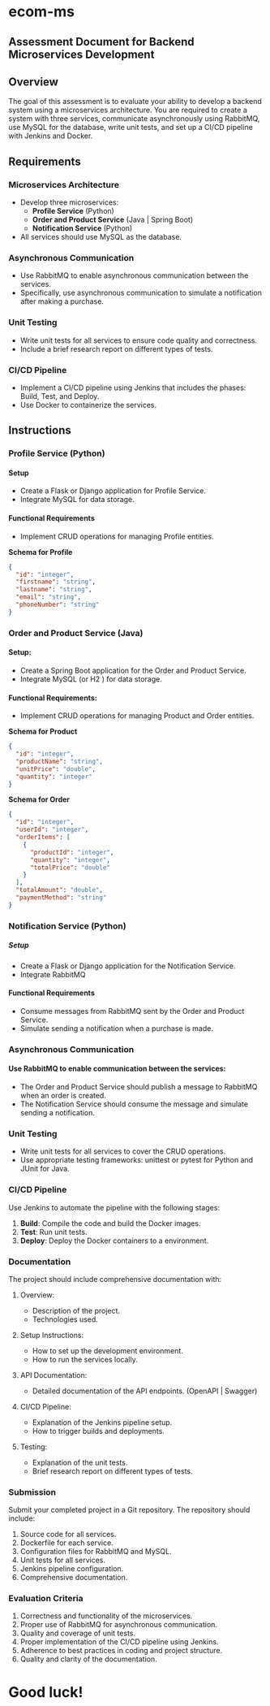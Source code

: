 # ecom-ms

## Assessment Document for Backend Microservices Development

## Overview

The goal of this assessment is to evaluate your ability to develop a backend system using a microservices architecture. You are required to create a system with three services, communicate asynchronously using RabbitMQ, use MySQL for the database, write unit tests, and set up a CI/CD pipeline with Jenkins and Docker.

## Requirements

### Microservices Architecture

- Develop three microservices:
  - **Profile Service** (Python)
  - **Order and Product Service** (Java | Spring Boot)
  - **Notification Service** (Python)
- All services should use MySQL as the database.

### Asynchronous Communication

- Use RabbitMQ to enable asynchronous communication between the services.
- Specifically, use asynchronous communication to simulate a notification after making a purchase.

### Unit Testing

- Write unit tests for all services to ensure code quality and correctness.
- Include a brief research report on different types of tests.

### CI/CD Pipeline

- Implement a CI/CD pipeline using Jenkins that includes the phases: Build, Test, and Deploy.
- Use Docker to containerize the services.

## Instructions

### Profile Service (Python)

#### Setup

- Create a Flask or Django application for Profile Service.
- Integrate MySQL for data storage.

#### Functional Requirements

- Implement CRUD operations for managing Profile entities.

**Schema for Profile**

```json
{
  "id": "integer",
  "firstname": "string",
  "lastname": "string",
  "email": "string",
  "phoneNumber": "string"
}
```


 ### Order and Product Service (Java)

#### Setup:
- Create a Spring Boot application for the Order and Product Service.
- Integrate MySQL (or H2 ) for data storage.

#### Functional Requirements:

- Implement CRUD operations for managing Product and Order entities.
  
**Schema for Product**
```json
{
  "id": "integer",
  "productName": "string",
  "unitPrice": "double",
  "quantity": "integer"
}
```


**Schema for Order**
```json
{
  "id": "integer",
  "userId": "integer",
  "orderItems": [
    {
      "productId": "integer",
      "quantity": "integer",
      "totalPrice": "double"
    }
  ],
  "totalAmount": "double",
  "paymentMethod": "string"
}
```

### Notification Service (Python)

##### Setup

- Create a Flask or Django application for the Notification Service.
- Integrate RabbitMQ

#### Functional Requirements

- Consume messages from RabbitMQ sent by the Order and Product Service.
- Simulate sending a notification when a purchase is made.

### Asynchronous Communication

#### Use RabbitMQ to enable communication between the services:

- The Order and Product Service should publish a message to RabbitMQ when an order is created.
- The Notification Service should consume the message and simulate sending a notification.

### Unit Testing

- Write unit tests for all services to cover the CRUD operations.
- Use appropriate testing frameworks: unittest or pytest for Python and JUnit for Java.

### CI/CD Pipeline

Use Jenkins to automate the pipeline with the following stages:

1. **Build**: Compile the code and build the Docker images.
2. **Test**: Run unit tests.
3. **Deploy**: Deploy the Docker containers to a environment.

### Documentation

The project should include comprehensive documentation with:

1. Overview:

    - Description of the project.
    - Technologies used.

2. Setup Instructions:

    - How to set up the development environment.
    - How to run the services locally.

3. API Documentation:

    - Detailed documentation of the API endpoints. (OpenAPI | Swagger)

4. CI/CD Pipeline:

    - Explanation of the Jenkins pipeline setup.
    - How to trigger builds and deployments.

5. Testing:

    - Explanation of the unit tests.
    - Brief research report on different types of tests.

### Submission

Submit your completed project in a Git repository. The repository should include:

1. Source code for all services.
2. Dockerfile for each service.
3. Configuration files for RabbitMQ and MySQL.
4. Unit tests for all services.
5. Jenkins pipeline configuration.
6. Comprehensive documentation.

### Evaluation Criteria

1. Correctness and functionality of the microservices.
2. Proper use of RabbitMQ for asynchronous communication.
3. Quality and coverage of unit tests.
4. Proper implementation of the CI/CD pipeline using Jenkins.
5. Adherence to best practices in coding and project structure.
6. Quality and clarity of the documentation.


# Good luck!

